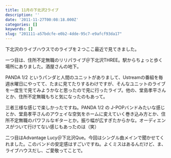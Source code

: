 ```yaml
---
title: 11月の下北沢2ライブ
description: ''
date: '2011-11-27T00:08:18.000Z'
categories: []
keywords: []
slug: "201111-a57bdcfe-e0b2-4dde-95c7-e9afcf93da17"
---
```

下北沢のライブハウスでのライブを２つここ最近で見てきました。

一つ目は、住所不定無職のリリパライブ＠下北沢THREE。駅からちょっと歩く場所にありました。酒屋さんの地下。

PANDA 1/2 というパンダと人間のユニットがありまして、Ustreamの番組を毎週水曜日にやってて、たまに見てたりするわけですが、そんなユニットのライブを一度生で見てみようかなと思ったので見に行ったライブ。他の、堂島孝平さんとか、住所不定無職もちと気になったのもあって。

三者三様な感じで楽しかったですね。PANDA 1/2 の J-POPバンドみたいな感じとか、堂島孝平さんのアウェイな空気をホームに変えていく巻き込み方とか、住所不定無職のパワフルなギターとか。振り幅が広すぎたからかな。オーディエンスがついて行けてない感じもあったのは（笑）

二つ目はAdvantage Lucy＠下北沢Que。今回はシングル曲メインで聞かせてくれました。このバンドの安定感はすごいですね。よくミスはあるんだけど、ま、ライブハウスだし、ご愛敬ってことで。